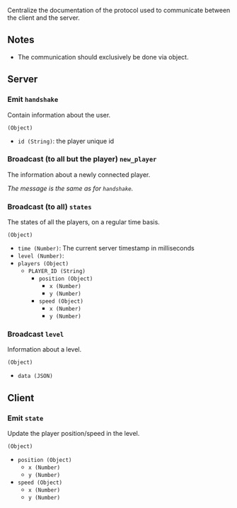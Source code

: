 Centralize the documentation of the protocol used to communicate between the
client and the server.


## Notes

- The communication should exclusively be done via object.


## Server

### Emit `handshake`

Contain information about the user.

`(Object)`
  - `id (String)`: the player unique id

### Broadcast (to all but the player) `new_player`

The information about a newly connected player.

_The message is the same as for `handshake`._

### Broadcast (to all) `states`

The states of all the players, on a regular time basis.

`(Object)`
  - `time (Number)`: The current server timestamp in milliseconds
  - `level (Number)`:
  - `players (Object)`
    - `PLAYER_ID (String)`
      - `position (Object)`
        - `x (Number)`
        - `y (Number)`
      - `speed (Object)`
        - `x (Number)`
        - `y (Number)`

### Broadcast `level`

Information about a level.

`(Object)`
  - `data (JSON)`


## Client

### Emit `state`

Update the player position/speed in the level.

`(Object)`
  - `position (Object)`
    - `x (Number)`
    - `y (Number)`
  - `speed (Object)`
    - `x (Number)`
    - `y (Number)`
